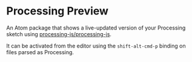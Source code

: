 # Processing Preview

An Atom package that shows a live-updated version of your Processing sketch using [processing-js/processing-js](https://github.com/processing-js/processing-js).

It can be activated from the editor using the `shift-alt-cmd-p` binding on files parsed as Processing.
